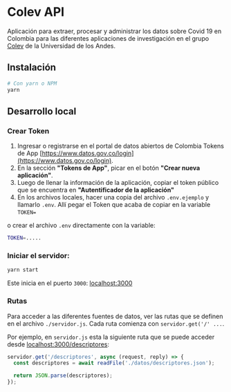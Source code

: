 # Colev API

Aplicación para extraer, procesar y administrar los datos sobre Covid 19 en Colombia para las diferentes aplicaciones de investigación en el grupo [Colev](https://colev.uniandes.edu.co/) de la Universidad de los Andes.

## Instalación

```bash
# Con yarn o NPM
yarn
```

## Desarrollo local

### Crear Token

1. Ingresar o registrarse en el portal de datos abiertos de Colombia Tokens de App [https://www.datos.gov.co/login](https://www.datos.gov.co/login).
2. En la sección **"Tokens de App"**, picar en el botón **"Crear nueva aplicación"**.
3. Luego de llenar la información de la aplicación, copiar el token público que se encuentra en **"Autentificador de la aplicación"**
4. En los archivos locales, hacer una copia del archivo `.env.ejemplo` y llamarlo `.env`. Allí pegar el Token que acaba de copiar en la variable `TOKEN=`

o crear el archivo `.env` directamente con la variable:

```bash
TOKEN=.....
```

### Iniciar el servidor:

```bash
yarn start
```

Este inicia en el puerto `3000`: [localhost:3000](http://localhost:3000)

### Rutas

Para acceder a las diferentes fuentes de datos, ver las rutas que se definen en el archivo `./servidor.js`. Cada ruta comienza con `servidor.get('/' ...`.

Por ejemplo, en `servidor.js` esta la siguiente ruta que se puede acceder desde [localhost:3000/descriptores](http://localhost:3000/descriptores):

```js
servidor.get('/descriptores', async (request, reply) => {
  const descriptores = await readFile('./datos/descriptores.json');

  return JSON.parse(descriptores);
});
```
